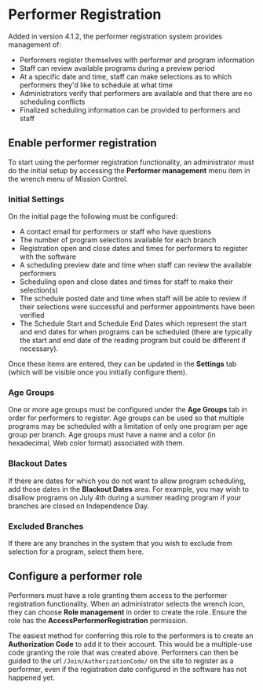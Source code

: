# Performer Registration

Added in version 4.1.2, the performer registration system provides management of:

- Performers register themselves with performer and program information
- Staff can review available programs during a preview period
- At a specific date and time, staff can make selections as to which performers they'd like to schedule at what time
- Administrators verify that performers are available and that there are no scheduling conflicts
- Finalized scheduling information can be provided to performers and staff

## Enable performer registration

To start using the performer registration functionality, an administrator must do the initial setup by accessing the **Performer management** menu item in the wrench menu of Mission Control.

### Initial Settings

On the initial page the following must be configured:

- A contact email for performers or staff who have questions
- The number of program selections available for each branch
- Registration open and close dates and times for performers to register with the software
- A scheduling preview date and time when staff can review the available performers
- Scheduling open and close dates and times for staff to make their selection(s)
- The schedule posted date and time when staff will be able to review if their selections were successful and performer appointments have been verified
- The Schedule Start and Schedule End Dates which represent the start and end dates for when programs can be scheduled (there are typically the start and end date of the reading program but could be different if necessary).

Once these items are entered, they can be updated in the **Settings** tab (which will be visible once you initially configure them).

### Age Groups

One or more age groups must be configured under the **Age Groups** tab in order for performers to register. Age groups can be used so that multiple programs may be scheduled with a limitation of only one program per age group per branch. Age groups must have a name and a color (in hexadecimal, Web color format) associated with them.

### Blackout Dates

If there are dates for which you do not want to allow program scheduling, add those dates in the **Blackout Dates** area. For example, you may wish to disallow programs on July 4th during a summer reading program if your branches are closed on Independence Day.

### Excluded Branches

If there are any branches in the system that you wish to exclude from selection for a program, select them here.

## Configure a performer role

Performers must have a role granting them access to the performer registration functionality. When an administrator selects the wrench icon, they can choose **Role management** in order to create the role. Ensure the role has the **AccessPerformerRegistration** permission.

The easiest method for conferring this role to the performers is to create an **Authorization Code** to add it to their account. This would be a multiple-use code granting the role that was created above. Performers can then be guided to the url `/Join/AuthorizationCode/` on the site to register as a performer, even if the registration date configured in the software has not happened yet.
